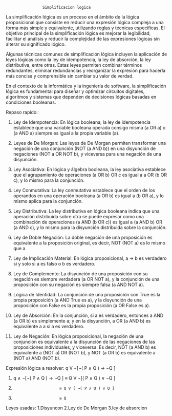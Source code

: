 
                    Simplificacion logica

La simplificación lógica es un proceso en el ámbito de la lógica proposicional que consiste en reducir una expresión lógica compleja a una forma más simple y equivalente, utilizando reglas y técnicas específicas. El objetivo principal de la simplificación lógica es mejorar la legibilidad, facilitar el análisis y reducir la complejidad de las expresiones lógicas sin alterar su significado lógico.

Algunas técnicas comunes de simplificación lógica incluyen la aplicación de leyes lógicas como la ley de idempotencia, la ley de absorción, la ley distributiva, entre otras. Estas leyes permiten combinar términos redundantes, eliminar redundancias y reorganizar la expresión para hacerla más concisa y comprensible sin cambiar su valor de verdad.

En el contexto de la informática y la ingeniería de software, la simplificación lógica es fundamental para diseñar y optimizar circuitos digitales, algoritmos y sistemas que dependen de decisiones lógicas basadas en condiciones booleanas.


Repaso rapido:  

1. Ley de Idempotencia: En lógica booleana, la ley de idempotencia establece que una variable booleana operada consigo misma (a OR a) o (a AND a) siempre es igual a la propia variable (a).

2. Leyes de De Morgan: Las leyes de De Morgan permiten transformar una negación de una conjunción (NOT (a AND b)) en una disyunción de negaciones (NOT a OR NOT b), y viceversa para una negación de una disyunción.

3. Ley Asociativa: En lógica y álgebra booleana, la ley asociativa establece que el agrupamiento de operaciones (a OR b) OR c es igual a a OR (b OR c), y lo mismo para la conjunción.

4. Ley Conmutativa: La ley conmutativa establece que el orden de los operandos en una operación booleana (a OR b) es igual a (b OR a), y lo mismo aplica para la conjunción.

5. Ley Distributiva: La ley distributiva en lógica booleana indica que una operación distribuida sobre otra se puede expresar como una combinación de operaciones (a AND (b OR c)) es igual a (a AND b) OR (a AND c), y lo mismo para la disyunción distribuida sobre la conjunción.

6. Ley de Doble Negación: La doble negación de una proposición es equivalente a la proposición original, es decir, NOT (NOT a) es lo mismo que a

7. Ley de Implicación Material: En lógica proposicional, a -> b es verdadero si y solo si a es falso o b es verdadero.

8. Ley de Complemento: La disyunción de una proposición con su negación es siempre verdadera (a OR NOT a), y la conjunción de una proposición con su negación es siempre falsa (a AND NOT a).

9. Lógica de Identidad: La conjunción de una proposición con True es la propia proposición (a AND True es a), y la disyunción de una proposición con False es la propia proposición (a OR False es a).

10. Ley de Absorción: En la conjunción, si a es verdadero, entonces a AND (a OR b) es simplemente a; y en la disyunción, a OR (a AND b) es equivalente a a si a es verdadero.

11. Ley de Negación: En lógica proposicional, la negación de una conjunción es equivalente a la disyunción de las negaciones de las proposiciones individuales, y viceversa. Es decir, NOT (a AND b) es equivalente a (NOT a) OR (NOT b), y NOT (a OR b) es equivalente a (NOT a) AND (NOT b).

Expresión lógica a resolver:  q V ¬[¬( P ∧ Q ) → ¬Q ]


1. q ∧ ¬[¬( P ∧ Q ) → ¬Q ] ≡ Q V ¬[( P ∧ Q ) ∨ ¬Q ]
2.                         ≡ Q V [ ¬( P ∧ Q ) ∨ Q ]
3.                         ≡ Q 
 
Leyes usadas: 
1.Disyuncon
2.Ley de De Morgan
3.ley de absorcion